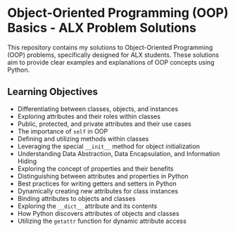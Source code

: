 # Object-Oriented Programming (OOP) Basics - ALX Problem Solutions

This repository contains my solutions to Object-Oriented Programming (OOP) problems, specifically designed for ALX students. These solutions aim to provide clear examples and explanations of OOP concepts using Python.

## Learning Objectives

- Differentiating between classes, objects, and instances
- Exploring attributes and their roles within classes
- Public, protected, and private attributes and their use cases
- The importance of `self` in OOP
- Defining and utilizing methods within classes
- Leveraging the special `__init__` method for object initialization
- Understanding Data Abstraction, Data Encapsulation, and Information Hiding
- Exploring the concept of properties and their benefits
- Distinguishing between attributes and properties in Python
- Best practices for writing getters and setters in Python
- Dynamically creating new attributes for class instances
- Binding attributes to objects and classes
- Exploring the `__dict__` attribute and its contents
- How Python discovers attributes of objects and classes
- Utilizing the `getattr` function for dynamic attribute access
